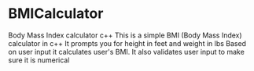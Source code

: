 # BMICalculator
Body Mass Index calculator c++
This is a simple BMI (Body Mass Index) calculator in c++
It prompts you for height in feet and weight in lbs
Based on user input it calculates user's BMI. It also validates user input to make sure it is numerical

